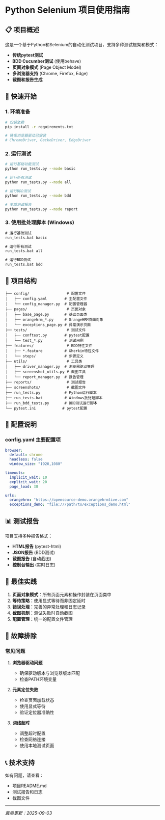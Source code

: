 # Python Selenium 项目使用指南

## 📋 项目概述

这是一个基于Python和Selenium的自动化测试项目，支持多种测试框架和模式：

- **传统pytest测试**
- **BDD Cucumber测试** (使用behave)
- **页面对象模式** (Page Object Model)
- **多浏览器支持** (Chrome, Firefox, Edge)
- **截图和报告生成**

## 🚀 快速开始

### 1. 环境准备

```bash
# 安装依赖
pip install -r requirements.txt

# 确保浏览器驱动已安装
# ChromeDriver, GeckoDriver, EdgeDriver
```

### 2. 运行测试

```bash
# 运行基础功能测试
python run_tests.py --mode basic

# 运行所有测试
python run_tests.py --mode all

# 运行BDD测试
python run_tests.py --mode bdd

# 生成测试报告
python run_tests.py --mode report
```

### 3. 使用批处理脚本 (Windows)

```cmd
# 运行基础测试
run_tests.bat basic

# 运行所有测试
run_tests.bat all

# 运行BDD测试
run_tests.bat bdd
```

## 📁 项目结构

```
├── config/                 # 配置文件
│   ├── config.yaml        # 主配置文件
│   └── config_manager.py  # 配置管理器
├── pages/                  # 页面对象
│   ├── base_page.py       # 基础页面类
│   ├── orangehrm_*.py     # OrangeHRM页面对象
│   └── exceptions_page.py # 异常演示页面
├── tests/                  # 测试文件
│   ├── conftest.py        # pytest配置
│   └── test_*.py          # 测试用例
├── features/               # BDD特性文件
│   ├── *.feature          # Gherkin特性文件
│   └── steps/             # 步骤定义
├── utils/                  # 工具类
│   ├── driver_manager.py  # 浏览器驱动管理
│   ├── screenshot_utils.py # 截图工具
│   └── report_manager.py  # 报告管理
├── reports/                # 测试报告
├── screenshots/            # 截图文件
├── run_tests.py           # Python运行脚本
├── run_tests.bat          # Windows批处理脚本
├── run_bdd_tests.py       # BDD测试运行脚本
└── pytest.ini            # pytest配置
```

## 🔧 配置说明

### config.yaml 主要配置项

```yaml
browser:
  default: chrome
  headless: false
  window_size: "1920,1080"

timeouts:
  implicit_wait: 10
  explicit_wait: 20
  page_load: 30

urls:
  orangehrm: "https://opensource-demo.orangehrmlive.com"
  exceptions_demo: "file:///path/to/exceptions_demo.html"
```

## 📊 测试报告

项目支持多种报告格式：

- **HTML报告** (pytest-html)
- **JSON报告** (BDD测试)
- **截图报告** (自动截图)
- **控制台输出** (实时日志)

## 🎯 最佳实践

1. **页面对象模式**：所有页面元素和操作封装在页面类中
2. **等待策略**：使用显式等待而非固定延时
3. **错误处理**：完善的异常处理和日志记录
4. **截图机制**：测试失败时自动截图
5. **配置管理**：统一的配置文件管理

## 🐛 故障排除

### 常见问题

1. **浏览器驱动问题**
   - 确保驱动版本与浏览器版本匹配
   - 检查PATH环境变量

2. **元素定位失败**
   - 检查页面加载状态
   - 使用显式等待
   - 验证定位器准确性

3. **网络超时**
   - 调整超时配置
   - 检查网络连接
   - 使用本地测试页面

## 📞 技术支持

如有问题，请查看：
- 项目README.md
- 测试报告和日志
- 截图文件

---

*最后更新：2025-09-03*
